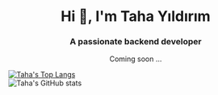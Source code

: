 <h1 align="center">Hi 👋, I'm Taha Yıldırım</h1>
<h3 align="center">A passionate backend developer</h3>
<p align = "center"> Coming soon ... 

[![Taha's Top Langs](https://github-readme-stats.vercel.app/api/top-langs/?username=thyildirim&langs_count=5&theme=radical)](https://github.com/thyildirim/github-readme-stats)<br>
![Taha's GitHub stats](https://github-readme-stats.vercel.app/api?username=thyildirim&show_icons=true&theme=radical)
